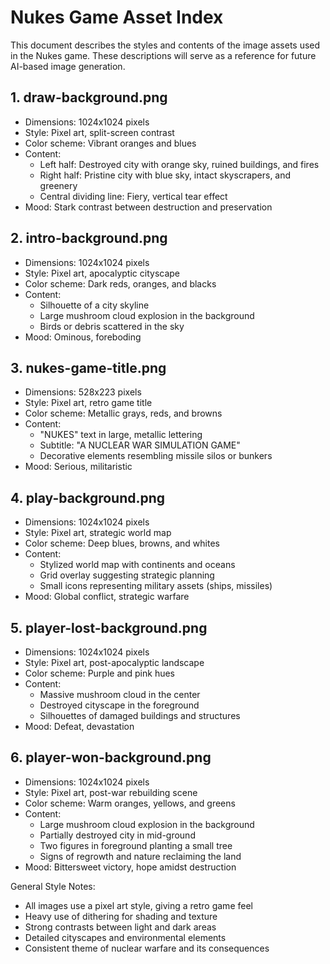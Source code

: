 # Nukes Game Asset Index

This document describes the styles and contents of the image assets used in the Nukes game. These descriptions will serve as a reference for future AI-based image generation.

## 1. draw-background.png

- Dimensions: 1024x1024 pixels
- Style: Pixel art, split-screen contrast
- Color scheme: Vibrant oranges and blues
- Content:
  - Left half: Destroyed city with orange sky, ruined buildings, and fires
  - Right half: Pristine city with blue sky, intact skyscrapers, and greenery
  - Central dividing line: Fiery, vertical tear effect
- Mood: Stark contrast between destruction and preservation

## 2. intro-background.png

- Dimensions: 1024x1024 pixels
- Style: Pixel art, apocalyptic cityscape
- Color scheme: Dark reds, oranges, and blacks
- Content:
  - Silhouette of a city skyline
  - Large mushroom cloud explosion in the background
  - Birds or debris scattered in the sky
- Mood: Ominous, foreboding

## 3. nukes-game-title.png

- Dimensions: 528x223 pixels
- Style: Pixel art, retro game title
- Color scheme: Metallic grays, reds, and browns
- Content:
  - "NUKES" text in large, metallic lettering
  - Subtitle: "A NUCLEAR WAR SIMULATION GAME"
  - Decorative elements resembling missile silos or bunkers
- Mood: Serious, militaristic

## 4. play-background.png

- Dimensions: 1024x1024 pixels
- Style: Pixel art, strategic world map
- Color scheme: Deep blues, browns, and whites
- Content:
  - Stylized world map with continents and oceans
  - Grid overlay suggesting strategic planning
  - Small icons representing military assets (ships, missiles)
- Mood: Global conflict, strategic warfare

## 5. player-lost-background.png

- Dimensions: 1024x1024 pixels
- Style: Pixel art, post-apocalyptic landscape
- Color scheme: Purple and pink hues
- Content:
  - Massive mushroom cloud in the center
  - Destroyed cityscape in the foreground
  - Silhouettes of damaged buildings and structures
- Mood: Defeat, devastation

## 6. player-won-background.png

- Dimensions: 1024x1024 pixels
- Style: Pixel art, post-war rebuilding scene
- Color scheme: Warm oranges, yellows, and greens
- Content:
  - Large mushroom cloud explosion in the background
  - Partially destroyed city in mid-ground
  - Two figures in foreground planting a small tree
  - Signs of regrowth and nature reclaiming the land
- Mood: Bittersweet victory, hope amidst destruction

General Style Notes:

- All images use a pixel art style, giving a retro game feel
- Heavy use of dithering for shading and texture
- Strong contrasts between light and dark areas
- Detailed cityscapes and environmental elements
- Consistent theme of nuclear warfare and its consequences
